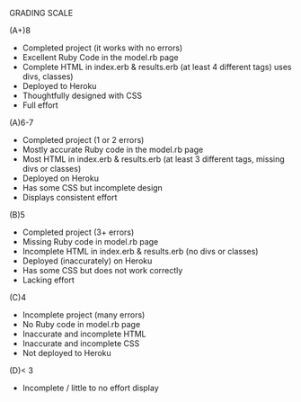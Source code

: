 GRADING SCALE

(A+)8
- Completed project (it works with no errors)
- Excellent Ruby Code in the model.rb page
- Complete HTML in index.erb & results.erb 
    (at least 4 different tags) uses divs, classes)
- Deployed to Heroku
- Thoughtfully designed with CSS
- Full effort

(A)6-7
- Completed project (1 or 2 errors)
- Mostly accurate Ruby code in the model.rb page 
- Most HTML in index.erb & results.erb
    (at least 3  different tags, missing divs or classes)
- Deployed on Heroku 
- Has some CSS but incomplete design
- Displays consistent effort

(B)5
- Completed project (3+ errors)
- Missing Ruby code in model.rb page 
- Incomplete HTML in index.erb & results.erb 
    (no divs or classes)
- Deployed (inaccurately) on Heroku
- Has some CSS but does not work correctly
- Lacking effort 

(C)4
- Incomplete project (many errors)
- No Ruby code in model.rb page 
- Inaccurate and incomplete HTML
- Inaccurate and incomplete CSS 
- Not deployed to Heroku

(D)< 3
- Incomplete / little to no effort display
